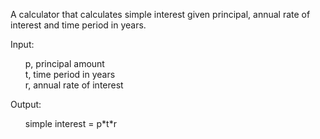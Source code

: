 A calculator that calculates simple interest given principal, annual rate of interest and time period in years.

<p>
Input:
  <ol>
    p, principal amount <br>
    t, time period in years <br>
    r, annual rate of interest <br>
  </ol>
    
Output:
  <ol>
    simple interest = p*t*r <br>
  </ol>
</p>
